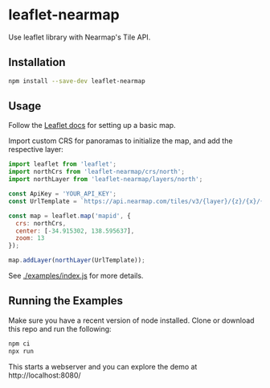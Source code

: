 # leaflet-nearmap
Use leaflet library with Nearmap's Tile API.


## Installation

```bash
npm install --save-dev leaflet-nearmap
```

## Usage

Follow the [Leaflet docs](https://leafletjs.com/reference-1.3.4.html)
for setting up a basic map.

Import custom CRS for panoramas to initialize the map, and add the respective
layer:

```js
import leaflet from 'leaflet';
import northCrs from 'leaflet-nearmap/crs/north';
import northLayer from 'leaflet-nearmap/layers/north';

const ApiKey = 'YOUR_API_KEY';
const UrlTemplate = `https://api.nearmap.com/tiles/v3/{layer}/{z}/{x}/{y}.img?tertiary=default&apikey=${ApiKey}`;

const map = leaflet.map('mapid', {
  crs: northCrs,
  center: [-34.915302, 138.595637],
  zoom: 13
});

map.addLayer(northLayer(UrlTemplate));
```


See [./examples/index.js](./examples/index.js) for more details.


## Running the Examples

Make sure you have a recent version of node installed.
Clone or download this repo and run the following:

```bash
npm ci
npx run
```

This starts a webserver and you can explore the demo at http://localhost:8080/
